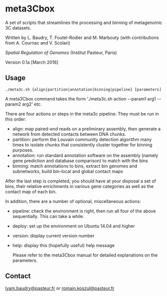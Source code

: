 # meta3Cbox 

A set of scripts that streamlines the processing and binning of metagenomic 3C datasets.
    
Written by L. Baudry, T. Foutel-Rodier and M. Marbouty (with contributions from A. Cournac and V. Scolari)

*Spatial Regulation of Genomes* (Institut Pasteur, Paris)
    
Version 0.1a [March 2018]
    
## Usage


    ./meta3c.sh {align|partition|annotation|binning|pipeline} [parameters]

    
A meta3Cbox command takes the form './meta3c.sh action --param1 arg1 --param2 arg2' etc.
    
There are four actions or steps in the meta3c pipeline. They must be run in this order:
    
* align: map paired-end reads on a preliminary assembly, then generate a network from
 detected contacts between DNA chunks.
* partition: perform the Louvain community detection algorithm many times to isolate
     chunks that consistently cluster together for binning purposes.
* annotation: run standard annotation software on the assembly (namely gene prediction
      and database comparison) to match with the bins
* binning: match annotations to bins, extract bin genomes and subnetworks, build bin-local
   and global contact maps
    
After the last step is completed, you should have at your disposal a set of bins, their relative
enrichments in various gene categories as well as the contact map of each bin.
    
In addition, there are a number of optional, miscellaneous actions:
    
* pipeline: check the environment is right, then run all four of the above sequentially.
    This can take a while.
* deploy: set up the environment on Ubuntu 14.04 and higher
* version: display current version number
* help: display this (hopefully useful) help message
    
   Please refer to the meta3Cbox manual for detailed explanations on the parameters.
    
## Contact

lyam.baudry@pasteur.fr or romain.koszul@pasteur.fr
    

